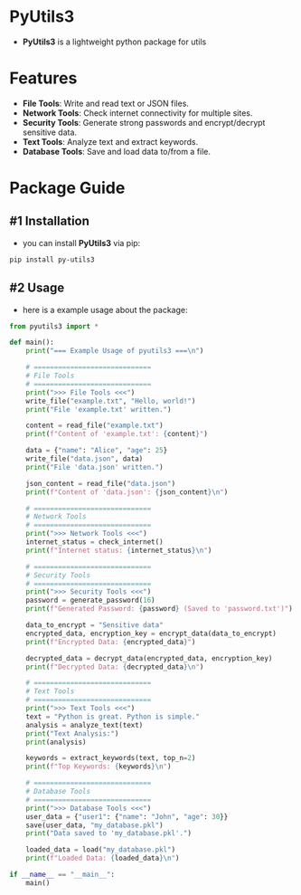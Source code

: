 # PyUtils3
- **PyUtils3** is a lightweight python package for utils
# Features
- **File Tools**: Write and read text or JSON files.
- **Network Tools**: Check internet connectivity for multiple sites.
- **Security Tools**: Generate strong passwords and encrypt/decrypt sensitive data.
- **Text Tools**: Analyze text and extract keywords.
- **Database Tools**: Save and load data to/from a file.
# Package Guide
## #1 Installation
- you can install **PyUtils3** via pip:
```bash
pip install py-utils3
```
## #2 Usage
- here is a example usage about the package:
```python
from pyutils3 import *

def main():
    print("=== Example Usage of pyutils3 ===\n")

    # =============================
    # File Tools
    # =============================
    print(">>> File Tools <<<")
    write_file("example.txt", "Hello, world!")
    print("File 'example.txt' written.")

    content = read_file("example.txt")
    print(f"Content of 'example.txt': {content}")

    data = {"name": "Alice", "age": 25}
    write_file("data.json", data)
    print("File 'data.json' written.")

    json_content = read_file("data.json")
    print(f"Content of 'data.json': {json_content}\n")

    # =============================
    # Network Tools
    # =============================
    print(">>> Network Tools <<<")
    internet_status = check_internet()
    print(f"Internet status: {internet_status}\n")

    # =============================
    # Security Tools
    # =============================
    print(">>> Security Tools <<<")
    password = generate_password(16)
    print(f"Generated Password: {password} (Saved to 'password.txt')")

    data_to_encrypt = "Sensitive data"
    encrypted_data, encryption_key = encrypt_data(data_to_encrypt)
    print(f"Encrypted Data: {encrypted_data}")

    decrypted_data = decrypt_data(encrypted_data, encryption_key)
    print(f"Decrypted Data: {decrypted_data}\n")

    # =============================
    # Text Tools
    # =============================
    print(">>> Text Tools <<<")
    text = "Python is great. Python is simple."
    analysis = analyze_text(text)
    print("Text Analysis:")
    print(analysis)

    keywords = extract_keywords(text, top_n=2)
    print(f"Top Keywords: {keywords}\n")

    # =============================
    # Database Tools
    # =============================
    print(">>> Database Tools <<<")
    user_data = {"user1": {"name": "John", "age": 30}}
    save(user_data, "my_database.pkl")
    print("Data saved to 'my_database.pkl'.")

    loaded_data = load("my_database.pkl")
    print(f"Loaded Data: {loaded_data}\n")

if __name__ == "__main__":
    main()
```
